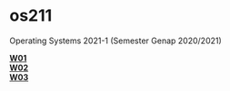 # os211
Operating Systems 2021-1 (Semester Genap 2020/2021)

<b>[W01](https://sasfort.github.io/os211/W01/)</b><br>
<b>[W02](https://sasfort.github.io/os211/W02/)</b><br>
<b>[W03](https://sasfort.github.io/os211/W03/)</b>
